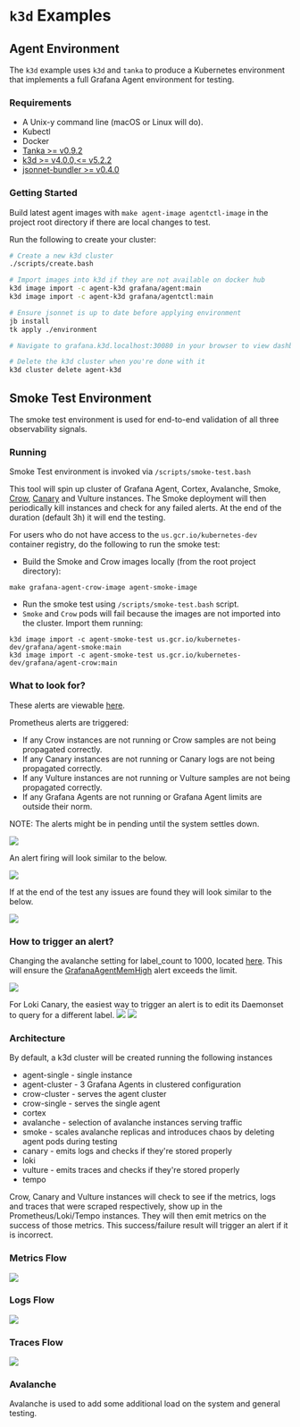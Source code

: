 # `k3d` Examples

## Agent Environment

The `k3d` example uses `k3d` and `tanka` to produce a Kubernetes environment
that implements a full Grafana Agent environment for testing.

### Requirements

- A Unix-y command line (macOS or Linux will do).
- Kubectl
- Docker
- [Tanka >= v0.9.2](https://github.com/grafana/tanka)
- [k3d >= v4.0.0,<= v5.2.2](https://github.com/rancher/k3d)
- [jsonnet-bundler >= v0.4.0](https://github.com/jsonnet-bundler/jsonnet-bundler)

### Getting Started

Build latest agent images with `make agent-image agentctl-image` in the project root directory if there are local changes to test.

Run the following to create your cluster:

```bash
# Create a new k3d cluster
./scripts/create.bash

# Import images into k3d if they are not available on docker hub
k3d image import -c agent-k3d grafana/agent:main
k3d image import -c agent-k3d grafana/agentctl:main

# Ensure jsonnet is up to date before applying environment
jb install
tk apply ./environment

# Navigate to grafana.k3d.localhost:30080 in your browser to view dashboards

# Delete the k3d cluster when you're done with it
k3d cluster delete agent-k3d
```

## Smoke Test Environment

The smoke test environment is used for end-to-end validation of all three observability signals.

### Running

Smoke Test environment is invoked via `/scripts/smoke-test.bash`

This tool will spin up cluster of Grafana Agent, Cortex, Avalanche, Smoke, [Crow](../../tools/crow/README.md), [Canary](https://grafana.com/docs/loki/latest/operations/loki-canary/) and Vulture instances. The Smoke deployment will then periodically kill instances and check for any failed alerts. At the end of the duration (default 3h) it will end the testing.

For users who do not have access to the `us.gcr.io/kubernetes-dev` container registry, do the following to run the smoke test:

* Build the Smoke and Crow images locally (from the root project directory):
```
make grafana-agent-crow-image agent-smoke-image
```
* Run the smoke test using `/scripts/smoke-test.bash` script.
* `Smoke` and `Crow` pods will fail because the images are not imported into the cluster. Import them running:
```
k3d image import -c agent-smoke-test us.gcr.io/kubernetes-dev/grafana/agent-smoke:main
k3d image import -c agent-smoke-test us.gcr.io/kubernetes-dev/grafana/agent-crow:main
```

### What to look for?

These alerts are viewable [here](http://prometheus.k3d.localhost:50080/alerts).

Prometheus alerts are triggered:
- If any Crow instances are not running or Crow samples are not being propagated correctly.
- If any Canary instances are not running or Canary logs are not being propagated correctly.
- If any Vulture instances are not running or Vulture samples are not being propagated correctly.
- If any Grafana Agents are not running or Grafana Agent limits are outside their norm.

NOTE: The alerts might be in pending until the system settles down.

![](./assets/pending_alert.png)

An alert firing will look similar to the below.

![](./assets/alert_firing.png)

If at the end of the test any issues are found they will look similar to the below.

![](./assets/console_failure.png)

### How to trigger an alert?

Changing the avalanche setting for label_count to 1000, located [here](../../production/tanka/grafana-agent/smoke/avalanche/main.libsonnet). This will ensure the [GrafanaAgentMemHigh](http://prometheus.k3d.localhost:50080/graph?g0.expr=ALERTS%7Balertname%3D%22GrafanaAgentMemHigh%22%7D&g0.tab=1&g0.stacked=0&g0.show_exemplars=0.g0.range_input=1h.) alert exceeds the limit.

![](./assets/trigger_change.png)

For Loki Canary, the easiest way to trigger an alert is to edit its Daemonset to query for a different label.
![](./assets/trigger_logs_alerts.png)
![](./assets/logs_alerts.png)

### Architecture

By default, a k3d cluster will be created running the following instances

- agent-single - single instance
- agent-cluster - 3 Grafana Agents in clustered configuration
- crow-cluster - serves the agent cluster
- crow-single - serves the single agent
- cortex
- avalanche - selection of avalanche instances serving traffic
- smoke - scales avalanche replicas and introduces chaos by deleting agent pods during testing
- canary - emits logs and checks if they're stored properly
- loki
- vulture - emits traces and checks if they're stored properly
- tempo

Crow, Canary and Vulture instances will check to see if the metrics, logs and traces that were scraped respectively, show up in the Prometheus/Loki/Tempo instances. They will then emit metrics on the success of those metrics. This success/failure result will trigger an alert if it is incorrect.

### Metrics Flow

![](./assets/metrics_flow.png)

### Logs Flow
![](./assets/logs_flow.png)

### Traces Flow

![](./assets/traces_flow.png)

### Avalanche

Avalanche is used to add some additional load on the system and general testing.
